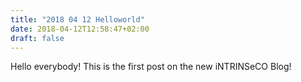 ```yaml
---
title: "2018 04 12 Helloworld"
date: 2018-04-12T12:58:47+02:00
draft: false
---
```


Hello everybody! This is the first post on the new iNTRINSeCO Blog!
